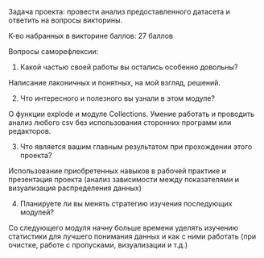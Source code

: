 Задача проекта: провести анализ предоставленного датасета и ответить на вопросы викторины.

К-во набранных в викторине баллов: 27 баллов

Вопросы саморефлексии: 

1. Какой частью своей работы вы остались особенно довольны?

Написание лаконичных и понятных, на мой взгляд, решений.

2. Что интересного и полезного вы узнали в этом модуле?

О функции explode и модуле Collections. Умение работать и проводить анализ любого csv без использования сторонних программ или редакторов.

3. Что является вашим главным результатом при прохождении этого проекта?

Использование приобретенных навыков в рабочей практике и презентация проекта (анализ зависимости между показателями и визуализация распределения данных)

4. Планируете ли вы менять стратегию изучения последующих модулей?

Со следующего модуля начну больше времени уделять изучению статистики для лучшего понимания данных и как с ними работать (при очистке, работе с пропусками, визуализации и т.д.)
